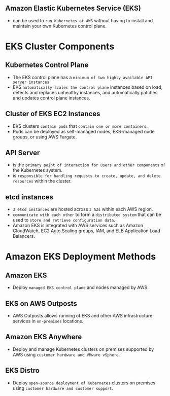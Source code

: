 Amazon Elastic Kubernetes Service (EKS)
---

- can be used to `run Kubernetes at AWS` without having to install and maintain your own Kubernetes control plane.

# EKS Cluster Components

## Kubernetes Control Plane

- The EKS control plane has a `minimum of two highly available API server instances`
- EKS `automatically scales the control plane` instances based on load, detects and replaces unhealthy instances, and automatically patches and updates control plane instances.

## Cluster of EKS EC2 Instances

- EKS clusters `contain pods` that `contain one or more containers`.
- Pods can be deployed as self-managed nodes, EKS-managed node groups, or using AWS Fargate.

## API Server

- is the `primary point of interaction for users and other components` of the Kubernetes system.
- is `responsible for handling requests to create, update, and delete resources` within the cluster.

## etcd instances

- `3 etcd instances` are hosted across `3 AZs` within each AWS region.
- `communicate with each other` to form a `distributed system` that can be used to `store and retrieve configuration data`.
- Amazon EKS is integrated with AWS services such as Amazon CloudWatch, EC2 Auto Scaling groups, IAM, and ELB Application Load Balancers.

# Amazon EKS Deployment Methods

## Amazon EKS

- Deploy `managed EKS control plane` and nodes managed by AWS.

## EKS on AWS Outposts

- AWS Outposts allows running of EKS and other AWS infrastructure services in `on-premises` locations.

## Amazon EKS Anywhere

- Deploy and manage Kubernetes clusters on premises supported by AWS using `customer hardware and VMware vSphere`.

## EKS Distro

- Deploy `open-source deployment of Kubernetes` clusters on premises using `customer hardware and customer support`.

